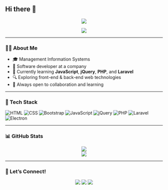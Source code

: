 ## Hi there 👋

<!-- Banner -->
<p align="center">
  <img src="https://capsule-render.vercel.app/api?type=waving&color=0d1117&height=200&section=header&text=Hi,%20I'm%20Ufuk!&fontSize=40&fontColor=ffffff" />
</p>

<p align="center">
  <img src="https://readme-typing-svg.herokuapp.com?color=6A5ACD&size=24&center=true&vCenter=true&lines=Software+Developer;Web+Dev+Explorer;PHP+%26+JS+Learner;Open+to+Collaboration+🤝" />
</p>

---

### 👨‍💻 About Me

- 🎓 Management Information Systems   
- 💼 Software developer at a company  
- 🧠 Currently learning **JavaScript**, **jQuery**, **PHP**, and **Laravel**  
- 🔍 Exploring front-end & back-end web technologies  
- 🤝 Always open to collaboration and learning

---

### 🔧 Tech Stack

![HTML](https://img.shields.io/badge/-HTML5-E34F26?style=flat&logo=html5&logoColor=white)
![CSS](https://img.shields.io/badge/-CSS3-1572B6?style=flat&logo=css3)
![Bootstrap](https://img.shields.io/badge/-Bootstrap-563D7C?style=flat&logo=bootstrap)
![JavaScript](https://img.shields.io/badge/-JavaScript-F7DF1E?style=flat&logo=javascript&logoColor=black)
![jQuery](https://img.shields.io/badge/-jQuery-0769AD?style=flat&logo=jquery&logoColor=white)
![PHP](https://img.shields.io/badge/-PHP-777BB4?style=flat&logo=php)
![Laravel](https://img.shields.io/badge/-Laravel-E74430?style=flat&logo=laravel)
![Electron](https://img.shields.io/badge/-Electron-2E2E2E?style=flat&logo=electron)

---

### 📊 GitHub Stats

<p align="center">
  <img src="https://github-readme-stats.vercel.app/api?username=ufukseckinkorkut&show_icons=true&theme=tokyonight" />
  <br />
  <img src="https://github-readme-streak-stats.herokuapp.com?user=ufukseckinkorkut&theme=tokyonight&hide_border=true" />
</p>

---

### 🤝 Let’s Connect!

<p align="center">
  <a href="mailto:uskn2004@gmail.com"><img src="https://img.shields.io/badge/-Email-%23333?style=flat&logo=gmail&logoColor=white"/></a>
  <a href="https://www.linkedin.com/in/ufuk-se%C3%A7kin-korkut-776b942bb/"><img src="https://img.shields.io/badge/-LinkedIn-0A66C2?style=flat&logo=linkedin&logoColor=white"/></a>
  <a href="https://www.instagram.com/ufukseckinkorkut/"><img src="https://img.shields.io/badge/-Instagram-E4405F?style=flat&logo=instagram&logoColor=white"/></a>
</p>


